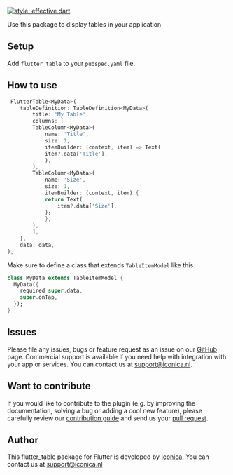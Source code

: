[![style: effective dart](https://img.shields.io/badge/style-effective_dart-40c4ff.svg)](https://github.com/tenhobi/effective_dart) 

Use this package to display tables in your application

## Setup

Add ```flutter_table``` to your ```pubspec.yaml``` file.

## How to use

```dart
 FlutterTable<MyData>(
    tableDefinition: TableDefinition<MyData>(
        title: 'My Table',
        columns: [
        TableColumn<MyData>(
            name: 'Title',
            size: 1,
            itemBuilder: (context, item) => Text(
            item?.data['Title'],
            ),
        ),
        TableColumn<MyData>(
            name: 'Size',
            size: 1,
            itemBuilder: (context, item) {
            return Text(
                item?.data['Size'],
            );
            },
        ),
        ],
    ),
    data: data,
),
``` 

Make sure to define a class that extends ```TableItemModel``` like this
```dart
class MyData extends TableItemModel {
  MyData({
    required super.data,
    super.onTap,
  });
}

```

## Issues

Please file any issues, bugs or feature request as an issue on our [GitHub](https://github.com/Iconica-Development/flutter_table) page. Commercial support is available if you need help with integration with your app or services. You can contact us at [support@iconica.nl](mailto:support@iconica.nl).

## Want to contribute

If you would like to contribute to the plugin (e.g. by improving the documentation, solving a bug or adding a cool new feature), please carefully review our [contribution guide](../CONTRIBUTING.md) and send us your [pull request](https://github.com/Iconica-Development/flutter_table/pulls).

## Author

This flutter_table package for Flutter is developed by [Iconica](https://iconica.nl). You can contact us at <support@iconica.nl>